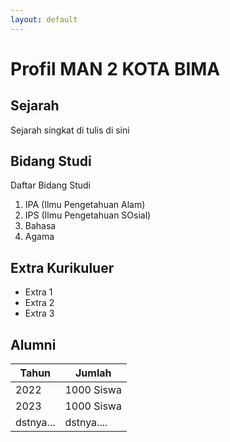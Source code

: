 ```yaml
---
layout: default
---
```


# Profil MAN 2 KOTA BIMA

## Sejarah
Sejarah singkat di tulis di sini

## Bidang Studi
Daftar Bidang Studi
1. IPA (Ilmu Pengetahuan Alam)
2. IPS (Ilmu Pengetahuan SOsial)
3. Bahasa       
5.  Agama

## Extra Kurikuluer
- Extra 1
- Extra 2
- Extra 3

## Alumni

Tahun     |     Jumlah
----------|--------------
2022      |  1000 Siswa
2023      |  1000 Siswa
dstnya... |  dstnya....
